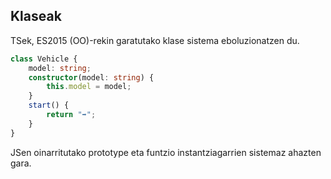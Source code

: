 ## Klaseak

TSek, ES2015 (OO)-rekin garatutako klase sistema eboluzionatzen du.

```typescript
class Vehicle {
    model: string;
    constructor(model: string) {
        this.model = model;
    }
    start() {
        return "➡️";
    }
}

```

JSen oinarritutako prototype eta funtzio instantziagarrien sistemaz ahazten gara.